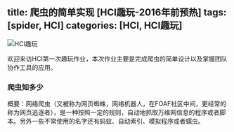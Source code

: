 title: 爬虫的简单实现 [HCI趣玩-2016年前预热]
tags: [spider, HCI]
categories: [HCI, HCI趣玩]
---

![HCI趣玩](/img/title/hci.png)

欢迎来访HCI第一次趣玩作业，本次作业主要是完成爬虫的简单设计以及掌握团队协作工具的应用。

### 爬虫知多少
概要：网络爬虫（又被称为网页蜘蛛，网络机器人，在FOAF社区中间，更经常的称为网页追逐者），是一种按照一定的规则，自动地抓取万维网信息的程序或者脚本。另外一些不常使用的名字还有蚂蚁、自动索引、模拟程序或者蠕虫。
